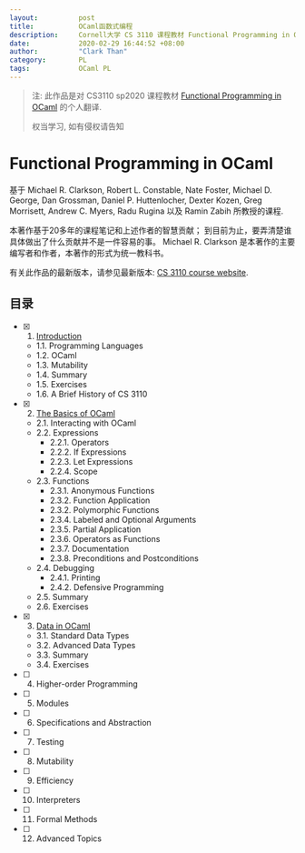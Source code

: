 ```yaml
---
layout:          post
title:           OCaml函数式编程
description:     Cornell大学 CS 3110 课程教材 Functional Programming in OCaml 翻译
date:            2020-02-29 16:44:52 +08:00
author:          "Clark Than"
category:        PL
tags:            OCaml PL
---
```



>  注: 此作品是对 CS3110 sp2020 课程教材 [Functional Programming in OCaml](https://www.cs.cornell.edu/courses/cs3110/2020sp/textbook/) 的个人翻译.
>
> 权当学习, 如有侵权请告知
>
>

Functional Programming in OCaml
===============================


基于 Michael R. Clarkson, Robert L. Constable, Nate Foster, Michael D. George, Dan Grossman, Daniel P. Huttenlocher, Dexter Kozen, Greg Morrisett, Andrew C. Myers, Radu Rugina 以及 Ramin Zabih 所教授的课程.

本著作基于20多年的课程笔记和上述作者的智慧贡献； 到目前为止，要弄清楚谁具体做出了什么贡献并不是一件容易的事。 Michael R. Clarkson 是本著作的主要编写者和作者，本著作的形式为统一教科书。

有关此作品的最新版本，请参见最新版本:  [CS 3110 course website](https://www.cs.cornell.edu/courses/cs3110).



## 目录

- [x] 1. [Introduction](/2020-02/functional-programming-in-ocaml-ch1.html)
  - 1.1. Programming Languages
  - 1.2. OCaml
  - 1.3. Mutability
  - 1.4. Summary
  - 1.5. Exercises
  - 1.6. A Brief History of CS 3110
- [x] 2. [The Basics of OCaml](/2020-03/functional-programming-in-ocaml-ch2.html)
  - 2.1. Interacting with OCaml
  - 2.2. Expressions
    - 2.2.1. Operators
    - 2.2.2. If Expressions
    - 2.2.3. Let Expressions
    - 2.2.4. Scope
  - 2.3. Functions
    - 2.3.1. Anonymous Functions
    - 2.3.2. Function Application
    - 2.3.2. Polymorphic Functions
    - 2.3.4. Labeled and Optional Arguments
    - 2.3.5. Partial Application
    - 2.3.6. Operators as Functions
    - 2.3.7. Documentation
    - 2.3.8. Preconditions and Postconditions
  - 2.4. Debugging
    - 2.4.1. Printing
    - 2.4.2. Defensive Programming
  - 2.5. Summary
  - 2.6. Exercises
- [x] 3. [Data in OCaml](/2020-03/functional-programming-in-ocaml-ch3.html)
  - 3.1. Standard Data Types
  - 3.2. Advanced Data Types
  - 3.3. Summary
  - 3.4. Exercises
- [ ] 4. Higher-order Programming
- [ ] 5. Modules
- [ ] 6. Specifications and Abstraction
- [ ] 7. Testing
- [ ] 8. Mutability
- [ ] 9. Efficiency
- [ ] 10. Interpreters
- [ ] 11. Formal Methods
- [ ] 12. Advanced Topics

